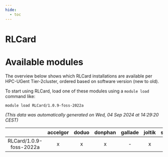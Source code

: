```yaml
---
hide:
  - toc
---
```


RLCard
======

# Available modules


The overview below shows which RLCard installations are available per HPC-UGent Tier-2cluster, ordered based on software version (new to old).

To start using RLCard, load one of these modules using a `module load` command like:

```shell
module load RLCard/1.0.9-foss-2022a
```

*(This data was automatically generated on Wed, 04 Sep 2024 at 14:29:20 CEST)*  

| |accelgor|doduo|donphan|gallade|joltik|shinx|skitty|
| :---: | :---: | :---: | :---: | :---: | :---: | :---: | :---: |
|RLCard/1.0.9-foss-2022a|x|x|x|-|x|-|x|
